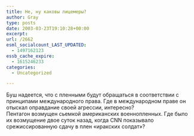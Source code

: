 ```yaml
---
title: Не, ну каковы лицемеры?
author: Gray
type: posts
date: 2003-03-23T19:10:28+00:00
excerpt:
url: /2662
esml_socialcount_LAST_UPDATED:
  - 1497162123
essb_cache_expire:
  - 1615246233
categories:
  - Uncategorized

---
```








Буш надеется, что с пленными будут обращаться в соответствии с принципами международного права. Где в международном праве он отыскал оправдание своей агрессии, интересно?  
Пентагон возмущен сьемкой американских военнопленных. Где было их возмущение двое суток назад, когда CNN показывало срежиссированную сдачу в плен &#171;иракских солдат&#187;?